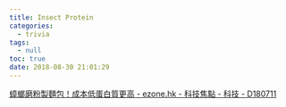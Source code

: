 ```yaml
---
title: Insect Protein
categories:
  - trivia
tags:
  - null
toc: true
date: 2018-08-30 21:01:29
---
```


[蟑螂磨粉製麵包！成本低蛋白質更高 - ezone.hk - 科技焦點 - 科技 - D180711](https://ezone.ulifestyle.com.hk/article/2112897/蟑螂磨粉製麵包！成本低蛋白質更高)
